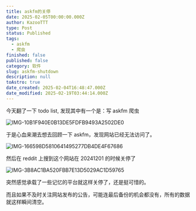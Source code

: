 ```yaml
---
title: askfm的关停
date: 2025-02-05T00:00:00.000Z
author: KazooTTT
type: Post
status: Published
tags:
  - askfm
  - 爬虫
finished: false
published: false
category: 软件
slug: askfm-shutdown
description: null
toAstro: true
date_created: 2025-02-04T16:48:47.000Z
date_modified: 2025-02-19T03:44:14.000Z
---
```


今天翻了一下 todo list, 发现其中有一个是：写 askfm 爬虫

![IMG-10B1F940E0B13DE5FDFB9493A2502DE0](<https://pictures.kazoottt.top/2025/02/20250205-IMG-10B1F940E0B13DE5FDFB9493A2502DE0.png>)

于是心血来潮去想去回顾一下 askfm，发现网站已经无法访问了。

![IMG-166598D5810641495277DB4DE4F67686](<https://pictures.kazoottt.top/2025/02/20250205-IMG-166598D5810641495277DB4DE4F67686.png>)

然后在 reddit 上搜到这个网站在 20241201 的时候关停了

![IMG-3B8AC1BA520FBB7E13D5029AC1D59765](<https://pictures.kazoottt.top/2025/02/20250205-IMG-3B8AC1BA520FBB7E13D5029AC1D59765.png>)

突然感觉承载了一些记忆的平台就这样关停了，还是挺可惜的。

而且如果不及时关注网站发布的公告，可能连最后备份的机会都没有，所有的数据就这样瞬间清空。
